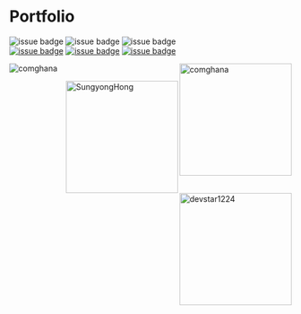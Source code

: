 


# Portfolio
![issue badge](https://img.shields.io/badge/Create%20At-2019%2F11%2F04-brightgreen)
![issue badge](https://img.shields.io/github/license/devstar1224/Collaboration_Portfolio)
![issue badge](https://img.shields.io/github/release/devstar1224/Collaboration_Portfolio.svg)
<br>
[![issue badge](https://img.shields.io/badge/Github-Jieun--Jang-black?logo=github)](https://github.com/comghana)
[![issue badge](https://img.shields.io/badge/Github-Sungyong--Hong-black?logo=github)](https://github.com/SungyongHong)
[![issue badge](https://img.shields.io/badge/Github-Sangik--Lee-black?logo=github)](https://github.com/devstar1224)

![comghana](https://avatars1.githubusercontent.com/u/46733911?s=460&v=4)
<img align ="right" src="https://avatars1.githubusercontent.com/u/46733911?s=460&v=4" height="200" width="200" alt="comghana">

<img align="right" src="https://avatars3.githubusercontent.com/u/45868367?s=460&v=4" height="200" width="200" alt="SungyongHong">

<img align="right" src="https://avatars1.githubusercontent.com/u/23352518?s=460&v=4" height="200" width="200" alt="devstar1224">

